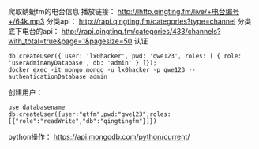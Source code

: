 爬取蜻蜓fm的电台信息
播放链接： http://lhttp.qingting.fm/live/+电台编号+/64k.mp3
分类api： http://rapi.qingting.fm/categories?type=channel 
分类底下电台的api： http://rapi.qingting.fm/categories/433/channels?with_total=true&page=1&pagesize=50
认证
```
db.createUser({ user: 'lx0hacker', pwd: 'qwe123', roles: [ { role: 'userAdminAnyDatabase', db: 'admin' } ]});
docker exec -it mongo mongo -u lx0hacker -p qwe123 --authenticationDatabase admin
```
创建用户：
```
use databasename
db.createUser({user:"qtfm",pwd:"qwe123",roles:[{"role":"readWrite","db":"qingtingfm"}]})
```
python操作：
https://api.mongodb.com/python/current/  
